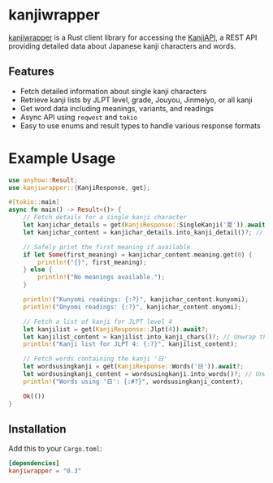 # kanjiwrapper

[kanjiwrapper](https://crates.io/crates/kanjiwrapper) is a Rust client library for accessing the [KanjiAPI](https://kanjiapi.dev/), a REST API providing detailed data about Japanese kanji characters and words.

## Features

- Fetch detailed information about single kanji characters
- Retrieve kanji lists by JLPT level, grade, Jouyou, Jinmeiyo, or all kanji
- Get word data including meanings, variants, and readings
- Async API using `reqwest` and `tokio`
- Easy to use enums and result types to handle various response formats

# Example Usage

```rust
use anyhow::Result;
use kanjiwrapper::{KanjiResponse, get};

#[tokio::main]
async fn main() -> Result<()> {
    // Fetch details for a single kanji character
    let kanjichar_details = get(KanjiResponse::SingleKanji('夏')).await?;
    let kanjichar_content = kanjichar_details.into_kanji_detail()?; // Unwrap the KanjiDetail struct

    // Safely print the first meaning if available
    if let Some(first_meaning) = kanjichar_content.meaning.get(0) {
        println!("{}", first_meaning);
    } else {
        println!("No meanings available.");
    }

    println!("Kunyomi readings: {:?}", kanjichar_content.kunyomi);
    println!("Onyomi readings: {:?}", kanjichar_content.onyomi);

    // Fetch a list of kanji for JLPT level 4
    let kanjilist = get(KanjiResponse::Jlpt(4)).await?;
    let kanjilist_content = kanjilist.into_kanji_chars()?; // Unwrap the Vec<String>
    println!("Kanji list for JLPT 4: {:?}", kanjilist_content);

    // Fetch words containing the kanji '日'
    let wordsusingkanji = get(KanjiResponse::Words('日')).await?;
    let wordsusingkanji_content = wordsusingkanji.into_words()?; // Unwrap the Vec<Word>
    println!("Words using '日': {:#?}", wordsusingkanji_content);

    Ok(())
}
```

## Installation

Add this to your `Cargo.toml`:

```toml
[dependencies]
kanjiwrapper = "0.3"

